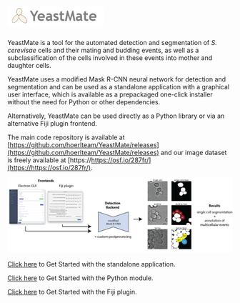 # ![Logo](imgs/ym.PNG)

YeastMate is a tool for the automated detection and segmentation of *S. cerevisae* cells and their mating and budding events, as well as a subclassification of the cells involved in these events into mother and daughter cells.

YeastMate uses a modified Mask R-CNN neural network for detection and segmentation and can be used as a standalone application with a graphical user interface, which is available as a prepackaged one-click installer without the need for Python or other dependencies. 

Alternatively, YeastMate can be used directly as a Python library or via an alternative Fiji plugin frontend.

The main code repository is available at [https://github.com/hoerlteam/YeastMate/releases](https://github.com/hoerlteam/YeastMate/releases) and our image dataset is freely available at [https://https://osf.io/287fr/](https://https://osf.io/287fr/).

![Screenshot](imgs/fig1.png)

[Click here](./gui.md) to Get Started with the standalone application.

[Click here](./python.md) to Get Started with the Python module.

[Click here](./fiji.md) to Get Started with the Fiji plugin.
